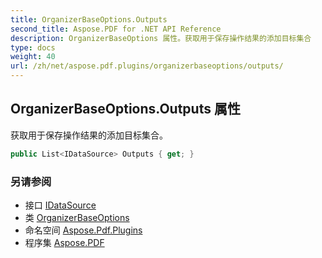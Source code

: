 ```yaml
---
title: OrganizerBaseOptions.Outputs
second_title: Aspose.PDF for .NET API Reference
description: OrganizerBaseOptions 属性。获取用于保存操作结果的添加目标集合
type: docs
weight: 40
url: /zh/net/aspose.pdf.plugins/organizerbaseoptions/outputs/
---
```

## OrganizerBaseOptions.Outputs 属性

获取用于保存操作结果的添加目标集合。

```csharp
public List<IDataSource> Outputs { get; }
```

### 另请参阅

* 接口 [IDataSource](../../idatasource/)
* 类 [OrganizerBaseOptions](../)
* 命名空间 [Aspose.Pdf.Plugins](../../../aspose.pdf.plugins/)
* 程序集 [Aspose.PDF](../../../)